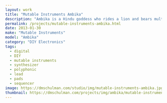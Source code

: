 ```yaml
---
layout: work
title: "Mutable Instruments Ambika"
description: "Ambika is a Hindu goddess who rides a lion and bears multiple weapons, but in the physical world the Mutable Instruments Ambika is a 6 voice DIY polyphonic synthesizer capable of bearing multiple filter types."
permalink: /projects/mutable-instruments-ambika.html
date: 2013-01-30
make: "Mutable Instruments"
model: "Ambika"
category: "DIY Electronics"
tags:
  - digital
  - DIY
  - mutable instruments
  - synthesizer
  - polyphonic
  - lead
  - pads
  - sequencer
image: https://dmschulman.com/studio/img/mutable-instruments-ambika.jpg
thumbnail: https://dmschulman.com/projects/img/ambika/mutable-instruments-ambika-thumbnail.jpg
---
```

